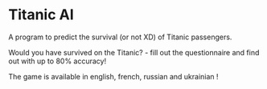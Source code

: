 # Titanic AI

A program to predict the survival (or not XD) of Titanic passengers.

Would you have survived on the Titanic? - fill out the questionnaire and find out with up to 80% accuracy!

The game is available in english, french, russian and ukrainian !
